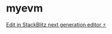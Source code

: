 # myevm

[Edit in StackBlitz next generation editor ⚡️](https://stackblitz.com/~/github.com/l7cubed/myevm)